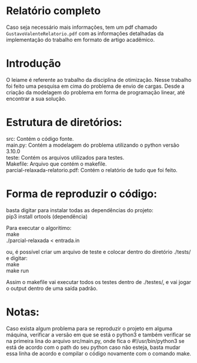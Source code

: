 # Relatório completo
  Caso seja necessário mais informações, tem um pdf chamado `GustavoValenteRelatorio.pdf` com as informações detalhadas da implementação do trabalho em formato de artigo acadêmico.

# Introdução
  O leiame é referente ao trabalho da disciplina de otimização. Nesse trabalho foi feito uma pesquisa em cima do problema de envio de cargas. Desde a criação da modelagem do problema em forma de programação linear, até encontrar a sua solução.

# Estrutura de diretórios:
  src: Contém o código fonte. <br/>
    main.py: Contém a modelagem do problema utilizando o python versão 3.10.0 <br/>
  teste: Contém os arquivos utilizados para testes. <br/>
  Makefile: Arquivo que contém o makefile. <br/>
  parcial-relaxada-relatorio.pdf: Contém o relatório de tudo que foi feito. <br/>


# Forma de reproduzir o código:
  basta digitar para instalar todas as dependências do projeto: <br/>
  pip3 install ortools (dependência) <br/>
  
  Para executar o algoritimo: <br/>
    make <br/>
    ./parcial-relaxada < entrada.in <br/>

  ou, é possível criar um arquivo de teste e colocar dentro do diretório ./tests/ e digitar: <br/>
    make <br/>
    make run <br/>

  Assim o makefile vai executar todos os testes dentro de ./testes/, e vai jogar o output dentro de uma saída padrão.<br/>


# Notas:
  Caso exista algum problema para se reproduzir o projeto em alguma máquina, verificar a versão em que se está o python3 e também verificar se na primeira lina do arquivo src/main.py, onde fica o #!/usr/bin/python3 se está de acordo com o path do seu python caso não esteja, basta mudar essa linha de acordo e compilar o código novamente com o comando make.
